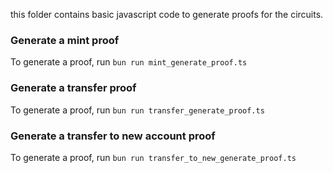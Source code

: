this folder contains basic javascript code to generate proofs for the circuits.

### Generate a mint proof
To generate a proof, run `bun run mint_generate_proof.ts`

### Generate a transfer proof
To generate a proof, run `bun run transfer_generate_proof.ts`

### Generate a transfer to new account proof
To generate a proof, run `bun run transfer_to_new_generate_proof.ts`
